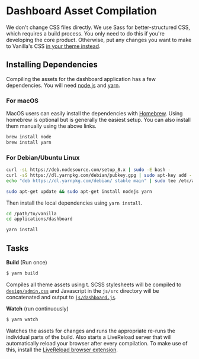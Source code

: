 # Dashboard Asset Compilation

We don't change CSS files directly. We use Sass for better-structured CSS, which requires a build process. You only need to do this if you're developing the core product. Otherwise, put any changes you want to make to Vanilla's CSS [in your theme instead](http://docs.vanillaforums.com/developer/theming/quickstart/).

## Installing Dependencies

Compiling the assets for the dashboard application has a few dependencies. You will need [node.js](https://nodejs.org/en/) and [yarn](https://yarnpkg.com/en/).

### For macOS

MacOS users can easily install the dependencies with [Homebrew](http://brew.sh/). Using homebrew is optional but is generally the easiest setup. You can also install them manually using the above links.

```bash
brew install node
brew install yarn
```

### For Debian/Ubuntu Linux
```bash
curl -sL https://deb.nodesource.com/setup_8.x | sudo -E bash -
curl -sS https://dl.yarnpkg.com/debian/pubkey.gpg | sudo apt-key add -
echo "deb https://dl.yarnpkg.com/debian/ stable main" | sudo tee /etc/apt/sources.list.d/yarn.list

sudo apt-get update && sudo apt-get install nodejs yarn
```

Then install the local dependencies using `yarn install`.

```sh
cd /path/to/vanilla
cd applications/dashboard

yarn install
```

## Tasks

**Build** (Run once)

```sh
$ yarn build
```

Compiles all theme assets using t. SCSS stylesheets will be compiled to [`design/admin.css`](design/admin.css) and Javascript in the `js/src` directory will be concatenated and output to [`js/dashboard.js`](js/dashboard.js).

**Watch** (run continuously)

```sh
$ yarn watch
```

Watches the assets for changes and runs the appropriate re-runs the individual parts of the build. Also starts a LiveReload server that will automatically reload your browser after every compilation. To make use of this, install the [LiveReload browser extension](http://livereload.com/extensions/).

